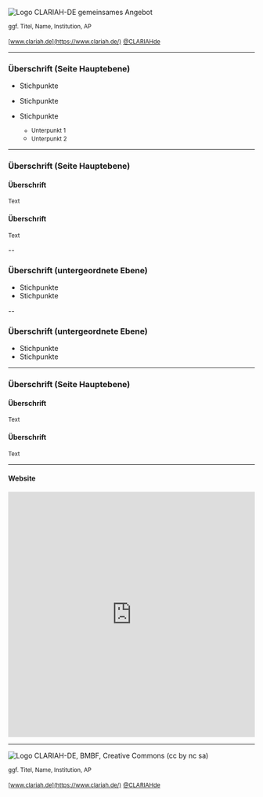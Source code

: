 ![Logo CLARIAH-DE gemeinsames Angebot](img/CLARIAH-DE_gem.Angebot.png)

<small> ggf. Titel, Name, Institution, AP</small>

<small>[www.clariah.de](https://www.clariah.de/)</small>
<small>[@CLARIAHde](https://twitter.com/CLARIAHde) </small>

---

### Überschrift (Seite Hauptebene) <!-- .element class="leftAligned" -->

* Stichpunkte

* Stichpunkte

* Stichpunkte <small>
    * Unterpunkt 1
    * Unterpunkt 2 </small>

---

### Überschrift (Seite Hauptebene) <!-- .element class="leftAligned" -->

#### Überschrift <!-- .element class="leftAligned" -->
<small>Text</small><!-- .element class="leftAligned" -->


#### Überschrift <!-- .element class="leftAligned" -->
<small>Text</small><!-- .element class="leftAligned" -->

--

### Überschrift (untergeordnete Ebene) <!-- .element class="leftAligned" -->

* Stichpunkte
* Stichpunkte

--

### Überschrift (untergeordnete Ebene) <!-- .element class="leftAligned" -->

* Stichpunkte
* Stichpunkte

---

### Überschrift (Seite Hauptebene) <!-- .element class="leftAligned" -->

#### Überschrift <!-- .element class="leftAligned" -->
<small>Text</small><!-- .element class="leftAligned" -->


#### Überschrift <!-- .element class="leftAligned" -->
<small>Text</small><!-- .element class="leftAligned" -->


---

#### Website 

<iframe frameborder="0" width="100%" height="500pt" src="https://clariah.de"></iframe>

---

![Logo CLARIAH-DE, BMBF, Creative Commons (cc by nc sa)](img/CLARIAH-DE_gem.Angebot_BMBF_CC.png)<!-- .element class="huge-img" -->

<small>ggf. Titel, Name, Institution, AP</small>

<small>[www.clariah.de](https://www.clariah.de/)</small>
<small>[@CLARIAHde](https://twitter.com/CLARIAHde) </small>
